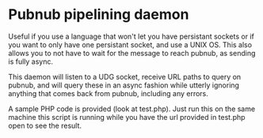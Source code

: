 # Pubnub pipelining daemon

Useful if you use a language that won't let you have persistant sockets or if
you want to only have one persistant socket, and use a UNIX OS.
This also allows you to not have to wait for the message to reach pubnub, as
sending is fully async.

This daemon will listen to a UDG socket, receive URL paths to query on pubnub,
and will query these in an async fashion while utterly ignoring anything that
comes back from pubnub, including any errors.

A sample PHP code is provided (look at test.php). Just run this on the same
machine this script is running while you have the url provided in test.php open
to see the result.


